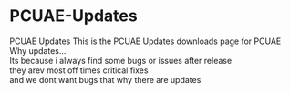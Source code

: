 # PCUAE-Updates
PCUAE Updates
This is the PCUAE Updates downloads page for PCUAE 
<br>
Why updates...
<br>
Its because i always find some bugs or issues after release
<br>
they arev most off times critical fixes
<br>
and we dont want bugs that why there are updates
